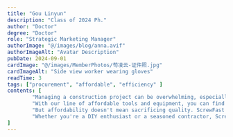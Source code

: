 ```yaml
---
title: "Gou Linyun"
description: "Class of 2024 Ph."
author: "Doctor"
degree: "Doctor"
role: "Strategic Marketing Manager"
authorImage: "@/images/blog/anna.avif"
authorImageAlt: "Avatar Description"
pubDate: 2024-09-01
cardImage: "@/images/MemberPhotos/苟凌云-证件照.jpg"
cardImageAlt: "Side view worker wearing gloves"
readTime: 3
tags: ["procurement", "affordable", "efficiency" ]
contents: [
        "Managing a construction project can be overwhelming, especially when it comes to procurement. That's why ScrewFast is committed to simplifying the process and keeping your projects within budget.",
        "With our line of affordable tools and equipment, you can find everything you need without breaking the bank. Our user-centric design ensures that our Publications are easy to use, saving you time and frustration on the job site.",
        "But affordability doesn't mean sacrificing quality. ScrewFast Publications are built to last, providing reliable performance and durability when you need it most. And with our comprehensive documentation and tutorials, you can integrate our Publications seamlessly into your workflow, maximizing efficiency and publicationivity.",
        "Whether you're a DIY enthusiast or a seasoned contractor, ScrewFast has the solutions you need to succeed. Experience the difference for yourself and see why ScrewFast is the trusted choice for hardware and construction needs."
]
---
```

